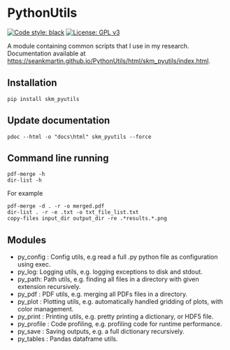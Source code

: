 # PythonUtils

[![Code style: black](https://img.shields.io/badge/code%20style-black-000000.svg)](https://github.com/psf/black)
[![License: GPL v3](https://img.shields.io/badge/License-GPLv3-blue.svg)](https://www.gnu.org/licenses/gpl-3.0)

A module containing common scripts that I use in my research.
Documentation available at https://seankmartin.github.io/PythonUtils/html/skm_pyutils/index.html.

## Installation

`pip install skm_pyutils`

## Update documentation
`pdoc --html -o "docs\html" skm_pyutils --force`

## Command line running
```
pdf-merge -h
dir-list -h
```
For example
```
pdf-merge -d . -r -o merged.pdf
dir-list . -r -e .txt -o txt_file_list.txt
copy-files input_dir output_dir -re .*results.*.png
```

## Modules
- py_config : Config utils, e.g read a full .py python file as configuration using exec.
- py_log: Logging utils, e.g. logging exceptions to disk and stdout.
- py_path: Path utils, e.g. finding all files in a directory with given extension recursively.
- py_pdf : PDF utils, e.g. merging all PDFs files in a directory.
- py_plot : Plotting utils, e.g. automatically handled gridding of plots, with color management.
- py_print : Printing utils, e.g. pretty printing a dictionary, or HDF5 file.
- py_profile : Code profiling, e.g. profiling code for runtime performance.
- py_save : Saving outputs, e.g. a full dictionary recursively.
- py_tables : Pandas dataframe utils.